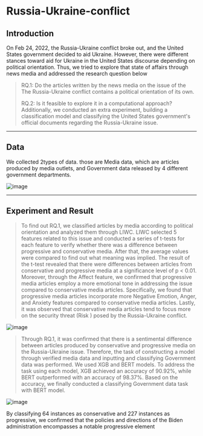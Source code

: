 # Russia-Ukraine-conflict

## Introduction
On Feb 24, 2022, the Russia-Ukraine conflict broke out, and the United States government decided to aid Ukraine. However, there were different stances toward aid for Ukraine in the United States discourse depending on political orientation. 
Thus, we tried to explore that state of affairs through news media and addressed the research question below
> RQ.1: Do the articles written by the news media on the issue of the
The Russia-Ukraine conflict contains a political orientation of its own.
> 
> RQ.2: Is it feasible to explore it in a computational approach?
Additionally, we conducted an extra experiment, building a classification model and classifying the United States government's official documents regarding the Russia-Ukraine issue.
---------------------------------------

## Data
We collected 2types of data. those are Media data, which are articles produced by media outlets, and Government data released by 4 different government departments.

![image](https://github.com/dxlabskku/Russia-Ukraine-conflict/assets/122080807/b8b96356-f638-4803-913f-29cda8f16ada)


---------------------------------------

## Experiment and Result
>To find out RQ.1, we classified articles by media according to political orientation and analyzed them through LIWC. LIWC selected 5 features related to this issue and conducted a series of t-tests for each feature to verify whether there was a difference between progressive and conservative media. After that, the average values ​​were compared to find out what meaning was implied.
The result of the t-test revealed that there were differences between articles from conservative and progressive media at a significance level of p < 0.01. Moreover, through the Affect feature, we confirmed that progressive media articles employ a more emotional tone in addressing the issue compared to conservative media articles. Specifically, we found that progressive media articles incorporate more
Negative Emotion, Anger, and Anxiety features compared to conservative media articles. Lastly, it was observed that conservative media articles tend to focus more on the security threat (Risk ) posed by the Russia-Ukraine conflict.

![image](https://github.com/dxlabskku/Russia-Ukraine-conflict/assets/122080807/d269a563-a631-4c7e-991b-619897470a7e)

>Through RQ.1, it was confirmed that there is a sentimental difference between articles produced by conservative and progressive media on the Russia-Ukraine issue. Therefore, the task of constructing a model through verified media data and inputting and classifying Government data was performed.
We used XGB and BERT models. To address the task using each model, XGB achieved an accuracy of 90.92%, while BERT outperformed with an accuracy of 98.37%. Based on the accuracy, we finally conducted a classifying Government data task with BERT model.

![image](https://github.com/dxlabskku/Russia-Ukraine-conflict/assets/122080807/b89b317b-7643-4b55-838b-25ee259ee5d8)

By classifying 64 instances as conservative and 227 instances as progressive, we confirmed that the policies and directions of the
Biden administration encompasses a notable progressive element

